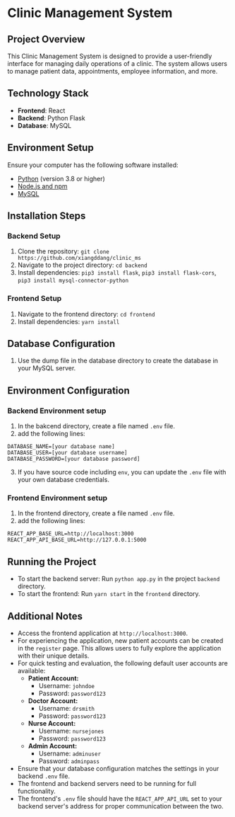 # Clinic Management System

## Project Overview
This Clinic Management System is designed to provide a user-friendly interface for managing daily operations of a clinic. The system allows users to manage patient data, appointments, employee information, and more.

## Technology Stack
- **Frontend**: React
- **Backend**: Python Flask
- **Database**: MySQL

## Environment Setup
Ensure your computer has the following software installed:
- [Python](https://www.python.org/downloads/) (version 3.8 or higher)
- [Node.js and npm](https://nodejs.org/en/download/)
- [MySQL](https://dev.mysql.com/downloads/mysql/)

## Installation Steps

### Backend Setup
1. Clone the repository: `git clone https://github.com/xiangddang/clinic_ms`
2. Navigate to the project directory: `cd backend`
3. Install dependencies: `pip3 install flask`, `pip3 install flask-cors`, `pip3 install mysql-connector-python`

### Frontend Setup
1. Navigate to the frontend directory: `cd frontend`
2. Install dependencies: `yarn install`

## Database Configuration
1. Use the dump file in the database directory to create the database in your MySQL server.

## Environment Configuration
### Backend Environment setup
1. In the bakcend directory, create a file named `.env` file.
2. add the following lines:
```
DATABASE_NAME=[your database name]
DATABASE_USER=[your database username]
DATABASE_PASSWORD=[your database password]
```
3. If you have source code including `env`, you can update the `.env` file with your own database credentials.

### Frontend Environment setup
1. In the frontend directory, create a file named `.env` file.
2. add the following lines:
```
REACT_APP_BASE_URL=http://localhost:3000
REACT_APP_API_BASE_URL=http://127.0.0.1:5000
```

## Running the Project
- To start the backend server: Run `python app.py` in the project `backend` directory.
- To start the frontend: Run `yarn start` in the `frontend` directory.


## Additional Notes
- Access the frontend application at `http://localhost:3000`.
- For experiencing the application, new patient accounts can be created in the `register` page. This allows users to fully explore the application with their unique details.
- For quick testing and evaluation, the following default user accounts are available:
  - **Patient Account:**
    - Username: `johndoe`
    - Password: `password123`
  - **Doctor Account:**
    - Username: `drsmith`
    - Password: `password123`
  - **Nurse Account:**
    - Username: `nursejones`
    - Password: `password123`
  - **Admin Account:**
    - Username: `adminuser`
    - Password: `adminpass`
- Ensure that your database configuration matches the settings in your backend `.env` file.
- The frontend and backend servers need to be running for full functionality.
- The frontend's `.env` file should have the `REACT_APP_API_URL` set to your backend server's address for proper communication between the two.
